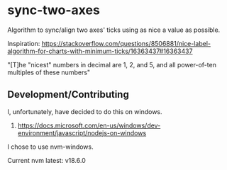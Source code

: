 # sync-two-axes
Algorithm to sync/align two axes' ticks using as nice a value as possible.

Inspiration: https://stackoverflow.com/questions/8506881/nice-label-algorithm-for-charts-with-minimum-ticks/16363437#16363437

"[T]he "nicest" numbers in decimal are 1, 2, and 5, and all power-of-ten multiples of these numbers"

## Development/Contributing

I, unfortunately, have decided to do this on windows.

1. https://docs.microsoft.com/en-us/windows/dev-environment/javascript/nodejs-on-windows
  
  I chose to use nvm-windows.

  Current nvm latest: v18.6.0